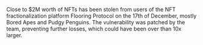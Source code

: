 Close to $2M worth of NFTs has been stolen from users of the NFT fractionalization platform Flooring Protocol on the 17th of December, mostly Bored Apes and Pudgy Penguins. The vulnerability was patched by the team, preventing further losses, which could have been over than 10x larger.
